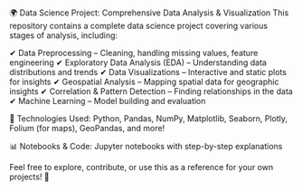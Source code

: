 🌍 Data Science Project: Comprehensive Data Analysis & Visualization
This repository contains a complete data science project covering various stages of analysis, including:

✔ Data Preprocessing – Cleaning, handling missing values, feature engineering
✔ Exploratory Data Analysis (EDA) – Understanding data distributions and trends
✔ Data Visualizations – Interactive and static plots for insights
✔ Geospatial Analysis – Mapping spatial data for geographic insights
✔ Correlation & Pattern Detection – Finding relationships in the data
✔ Machine Learning – Model building and evaluation

📌 Technologies Used: Python, Pandas, NumPy, Matplotlib, Seaborn, Plotly, Folium (for maps), GeoPandas, and more!

📊 Notebooks & Code: Jupyter notebooks with step-by-step explanations

Feel free to explore, contribute, or use this as a reference for your own projects! 🚀
